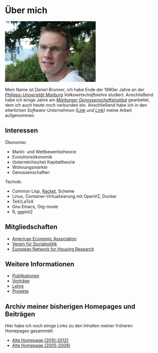# Über mich

<img class="right" src="/img/daniel.jpg" title="Daniel">

Mein Name ist *Daniel Brunner*, ich habe Ende der 1990er Jahre an der
*[Philipps-Universität Marburg](http://www.uni-marburg.de)*
*Volkswirtschaftslehre* studiert. Anschließend habe ich einige Jahre
am *[Marburger Genossenschaftsinstitut](http://www.ifg-marburg.de)*
gearbeitet, dem ich auch heute noch verbunden bin. Anschließend habe
ich in den elterlichen
*Software-Unternehmen ([Link](http://www.systemhaus-brunner.de) und [Link](http://www.brunner-software.de))* meine
Arbeit aufgenommen. 

## Interessen

Ökonomie:  

* Markt- und Wettbewerbstheorie
* Evolutionsökonomik 
* (österreichische) Kapitaltheorie 
* Wohnungsmärkte
* Genossenschaften 

Technik:  

* Common Lisp, [Racket](/racket/index.html), Scheme 
* Linux, Container-Virtualisierung mit OpenVZ, Docker
* TeX/LaTeX 
* Gnu Emacs, Org-mode
* R, ggplot2 

## Mitgliedschaften

* [American Economic Association](https://www.aeaweb.org)
* [Verein für Socialpolitik](https://www.socialpolitik.de)
* [European Network for Housing Research](https://www.enhr.net)

## Weitere Informationen

* [Publikationen](/ueber/publikationen.html)
* [Vorträge](/ueber/vortraege.html)
* [Lehre](/ueber/lehre.html)
* [Projekte](/ueber/projekte.html)

## Archiv meiner bisherigen Homepages und Beiträgen

Hier habe ich noch einige Links zu den Inhalten meiner früheren
Homepages gesammelt: 

* [Alte Homepage (2010-2012)](http://archive.dbrunner.de)
* [Alte Homepage (2005-2009)](http://archive.dbrunner.de/old/main.html) 

